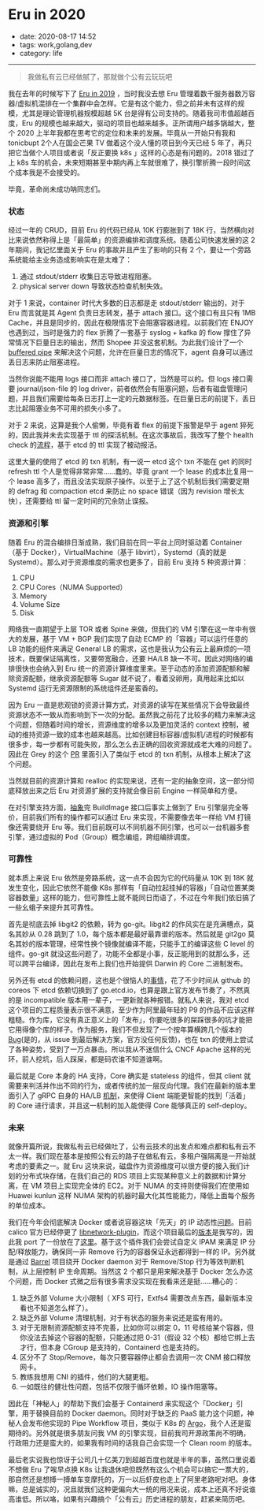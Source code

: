 # Eru in 2020

- date: 2020-08-17 14:52
- tags: work,golang,dev
- category: life

-------------------

> 我做私有云已经做腻了，那就做个公有云玩玩吧

我在去年的时候写下了 [Eru in 2019](https://cmgs.me/life/eru-in-2019) ，当时我没去想 Eru 管理着数千服务器数万容器/虚拟机混排在一个集群中会怎样。它是有这个能力，但之前并未有这样的规模，尤其是理论管理机器规模超越 5K 台是得有公司支持的。随着我司市值超越百度，Eru 的规模也越来越大，驱动的项目也越来越多。正所谓用户越多锅越大，整个 2020 上半年我都在思考它的定位和未来的发展。毕竟从一开始只有我和 tonicbupt 2个人在国企芒果 TV 做着这个没人懂的项目到今天已经 5 年了，再只把它当做个人项目或者说「反正要换 k8s 」这样的心态是有问题的。2018 错过了上 k8s 车的机会，未来短期甚至中期内再上车就很难了，换引擎折腾一段时间这个成本我是不会接受的。

毕竟，革命尚未成功呐同志们。

### 状态

经过一年的 CRUD，目前 Eru 的代码已经从 10K 行膨胀到了 18K 行，当然横向对比来说依然称得上是「最简单」的资源编排和调度系统。随着公司快速发展的这 2 年期间，我记忆里面关于 Eru 的事故并且产生了影响的只有 2 个，要让一个旁路系统能给主业务造成影响实在是太难了：

1. 通过 stdout/stderr 收集日志导致进程阻塞。
2. physical server down 导致状态检查机制失效。

对于 1 来说，container 时代大多数的日志都是走 stdout/stderr 输出的，对于 Eru 而言就是其 Agent 负责日志转发，基于 attach 接口。这个接口有且只有 1MB Cache，并且是同步的，因此在极限情况下会阻塞容器进程。以前我们在 ENJOY 也遇到过，当时是强力的 flex 折腾了一套基于 syslog + kafka 的 flow 撑住了异常情况下巨量日志的输出，然而 Shopee 并没这套机制。为此我们设计了一个 [buffered pipe](https://github.com/projecteru2/agent/pull/32) 来解决这个问题，允许在巨量日志的情况下，agent 自身可以通过丢日志来防止阻塞进程。

当然你说能不能用 logs 接口而非 attach 接口了，当然是可以的。但 logs 接口需要 journal/json-file 的 log driver，前者依然会有阻塞问题，后者有磁盘管理问题，并且我们需要给每条日志打上一定的元数据标签。在巨量日志的前提下，丢日志比起阻塞业务不可用的损失小多了。

对于 2 来说，这算是我个人偷懒，毕竟有着 flex 的前提下报警是早于 agent 猝死的，因此我并未去实现基于 ttl 的探活机制。在这次事故后，我改写了整个 health check 的[流程](https://github.com/projecteru2/core/pull/150)，基于 etcd 的 ttl 实现了被动报活。

这里大量的使用了 etcd 的 txn 机制，有一说一 etcd 这个 txn 不能在 get 的同时 refresh ttl 个人是觉得非常非常……蠢的。毕竟 grant 一个 lease 的成本比复用一个 lease 高多了，而且没法实现原子操作。以至于上了这个机制后我们需要定期的 defrag 和 compaction etcd 来防止 no space 错误（因为 revision 增长太快），还需要给 ttl 留一定时间的冗余防止误报。

### 资源和引擎

随着 Eru 的混合编排日渐成熟，我们目前在同一平台上同时驱动着 Container（基于 Docker），VirtualMachine（基于 libvirt），Systemd（真的就是 Systemd）。那么对于资源维度的需求也更多了，目前 Eru 支持 5 种资源计算：

1. CPU
2. CPU Cores（NUMA Supported）
3. Memory
4. Volume Size
5. Disk

网络我一直期望于上层 TOR 或者 Spine 来做，但我们的 VM 引擎在这一年中有很大的发展，基于 VM + BGP 我们实现了自动 ECMP 的「容器」可以运行任意的 LB 功能的组件来满足 General LB 的需求，这也是我认为公有云上最麻烦的一项技术，既要保证隔离性，又要带宽融合，还要 HA/LB 缺一不可。因此对网络的编排很快也会纳入到 Eru 统一的资源计算维度里来。至于动态的添加资源配额和解除资源配额，继承资源配额等 Sugar 就不说了，看着没卵用，真用起来比如以 Systemd 运行无资源限制的系统组件还是蛮香的。

因为 Eru 一直是悲观锁的资源计算方式，对资源的读写在某些情况下会导致最终资源状态不一致从而影响到下一次的分配。虽然我之前花了比较多的精力来解决这个问题，但随着时间的增长，资源维度的增多以及更加灵活的 context 控制，被动的维持资源一致的成本也越来越高。比如创建目标容器/虚拟机/进程的时候都有很多步，每一步都有可能失败，那么怎么去正确的回收资源就成老大难的问题了。因此在 Grey 的这个 [PR](https://github.com/projecteru2/core/pull/205) 里面引入了类似于 etcd 的 txn 机制，从根本上解决了这个问题。

当然就目前的资源计算和 realloc 的实现来说，还有一定的抽象空间，这一部分彻底释放出来之后 Eru 对资源扩展的支持就会像目前 Engine 一样简单和方便。

在对引擎支持方面，[抽象](https://github.com/projecteru2/core/pull/201)完 BuildImage 接口后事实上做到了 Eru 引擎层完全等价，目前我们所有的操作都可以通过 Eru 来实现，不需要像去年一样给 VM 打镜像还需要绕开 Eru 等。我们目前既可以不同机器不同引擎，也可以一台机器多套引擎，通过虚拟的 Pod（Group）概念编组，跨组编排调度。

### 可靠性

就本质上来说 Eru 依然是旁路系统，这一点不会因为它的代码量从 10K 到 18K 就发生变化，因此它依然不能像 K8s 那样有「自动拉起挂掉的容器」「自动位置某类容器数量」这样的能力，但可靠性上就不能同日而语了，不过在今年我们依旧搞了一些幺蛾子来提升其可靠性。

首先是彻底去掉 libgit2 的依赖，转为 go-git。libgit2 的作风实在是充满槽点，莫名其妙从 0.28 跳到了 1.0，每个版本都是最好最靠谱的版本。然后就是 git2go 莫名其妙的版本管理，经常性换个镜像就编译不能，只能手工的编译这些 C level 的组件。go-git 就没这些问题了，功能不全都是小事，反正能用到的就那么多，还可以跨平台编译，因此在发布上我们也开始提供 Darwin 的 Core 二进制发布。

另外还有 etcd 的依赖问题，这也是个很恼人的[事情](https://github.com/etcd-io/etcd/issues/11154)，花了不少时间从 github 的 coreos 下 etcd 依赖切换到了 go.etcd.io，也算是跟上官方发布节奏了，不然真的是 incompatible 版本用一辈子，一更新就各种报错。就私人来说，我对 etcd 这个项目的工程质量表示很不满意，至少作为阿里最年轻的 P9 的作品不应该这样粗糙。作为库，它没有真正意义上的「发布」，你要吃很多的屎踩很多的坑才能把它用得像个库的样子。作为服务，我们不但发现了一个按年算横跨几个版本的 [Bug](https://github.com/etcd-io/etcd/pull/12135)(是的，从 issue 到最后解决方案，官方没任何反馈)，也在 txn 的使用上尝试了各种姿势，受到了一万点暴击。所以我从不迷信什么 CNCF Apache 这样的光环，前人挖坑，后人踩屎，都是码农谁不知道谁啊。

最后就是 Core 本身的 HA 支持，Core 确实是 stateless 的组件，但其 client 就需要来判活并作出不同的行为，或者传统的加一层反向代理。我们在最新的版本里面引入了 gRPC 自身的 HA/LB [机制](https://github.com/projecteru2/core/pull/241)，来使得 Client 端能更智能的找到「活着」的 Core 进行请求，并且这一机制的加入能使得 Core 能够真正的 self-deploy。

### 未来

就像开篇所说，我做私有云已经做吐了，公有云技术的出发点和难点都和私有云不太一样。我们现在基本是按照公有云的路子在做私有云，多租户强隔离是一开始就考虑的要素之一。就 Eru 这块来说，磁盘作为资源维度可以很方便的接入我们计划的分布式块存储，在我们自己的 RDS 项目上实现某种意义上的数据和计算分离，在 VM 项目上实现完全体的 EC2。对于 NUMA 的支持则使得我们在使用如 Huawei kunlun 这样 NUMA 架构的机器时最大化其性能能力，降低上面每个服务的单位成本。

我们在今年会彻底解决 Docker 或者说容器这块「先天」的 IP 动态性[问题](https://github.com/moby/moby/pull/39961)。目前 calico 官方已经停更了 [libnetwork-plugin](https://github.com/projectcalico/libnetwork-plugin)，而这个项目最后的[版本](https://github.com/projectcalico/libnetwork-plugin/pull/183)是我写的，因此我 port 了一份放在了[这里](https://github.com/projecteru2/minions)。基于这个插件我们会尝试自定义 IPAM 来满足 IP 分配/释放能力，确保同一非 Remove 行为的容器保证永远都得到一样的 IP。另外就是通过 [Barrel](https://github.com/projecteru2/barrel) 项目绕开 Docker daemon 对于 Remove/Stop 行为等效判断机制，从上层控制 IP 生命周期。当然这 2 个都只是用来解决基于 Docker 怎么办这个问题，而 Docker 式微之后有很多需求没实现在我看来还是挺……糟心的：

1. 缺乏外部 Volume 大小限制（ XFS 可行，Extfs4 需要改点东西，最新版本没看也不知道怎么样了）。
2. 缺乏外部 Volume 清理机制，对于有状态的服务来说还是蛮有用的。
3. 对于无限制资源配额支持不完善，比如你可以绑定 0，11 号核给某个容器，但你没法去掉这个容器的配额，只能通过把 0-31（假设 32 个核）都给它绑上去才行，但本身 CGroup 是支持的，Containerd 也是支持的。
4. 区分不了 Stop/Remove，每次只要容器停止都会去调用一次 CNM 接口释放网卡。
5. 教练我想用 CNI 的插件，他们的大腿更粗。
6. 一如既往的健壮性问题，包括不仅限于循环依赖，IO 操作阻塞等。

因此在「神秘人」的帮助下我们会基于 Containerd 来实现这个「Docker」引擎，用于替换目前的 Docker daemon。同时对于缺乏的 PaaS 能力这个问题，神秘人会发布他实现的 Pipe Workflow 项目，类似于 K8s 的 [Argo](https://github.com/argoproj/argo)，我个人还是蛮期待的。另外就是很多朋友问我 VM 的引擎实现，目前我司开源政策尚不明确，行政阻力还是蛮大的，如果我有时间的话我自己会实现一个 Clean room 的版本。

最后老实说我也惊讶于公司几十亿美刀到超越百度也就是半年的事，虽然口里说着不想做 Eru 了唉早点换 K8s 让我退休吧但既然有这么个机会可以搞它一票大的，那自然还是想搏一搏单车变摩托的，万一以后虾皮也走上了阿里老路呢对吧。身体嘛，总是诚实的，况且就我们这种更偏向大一统的用况来说，成本上还真不好说谁高谁低。所以咯，如果有兴趣搞个「公有云」历史进程的朋友，赶紧来简历吧。